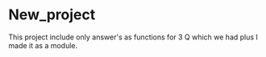 # New_project
This project include  only answer's as functions for 3 Q which we had plus I made it as a module.  
